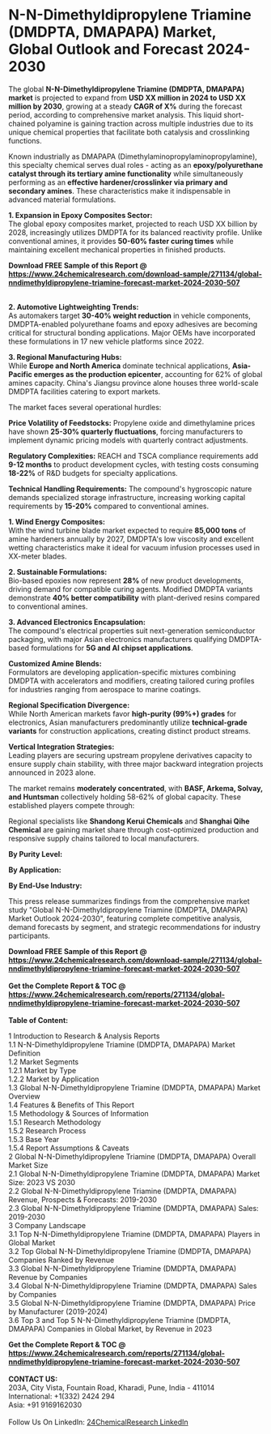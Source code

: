 <h1>N-N-Dimethyldipropylene Triamine (DMDPTA, DMAPAPA) Market, Global Outlook and Forecast 2024-2030</h1><p>The global <strong>N-N-Dimethyldipropylene Triamine (DMDPTA, DMAPAPA) market</strong> is projected to expand from <strong>USD XX million in 2024 to USD XX million by 2030</strong>, growing at a steady <strong>CAGR of X%</strong> during the forecast period, according to comprehensive market analysis. This liquid short-chained polyamine is gaining traction across multiple industries due to its unique chemical properties that facilitate both catalysis and crosslinking functions.</p><p>Known industrially as DMAPAPA (Dimethylaminopropylaminopropylamine), this specialty chemical serves dual roles - acting as an <strong>epoxy/polyurethane catalyst through its tertiary amine functionality</strong> while simultaneously performing as an <strong>effective hardener/crosslinker via primary and secondary amines</strong>. These characteristics make it indispensable in advanced material formulations.</p><p><strong>1. Expansion in Epoxy Composites Sector:</strong><br>
The global epoxy composites market, projected to reach USD XX billion by 2028, increasingly utilizes DMDPTA for its balanced reactivity profile. Unlike conventional amines, it provides <strong>50-60% faster curing times</strong> while maintaining excellent mechanical properties in finished products.</p><div><b>Download FREE Sample of this Report @ 
            <a href="https://www.24chemicalresearch.com/download-sample/271134/global-nndimethyldipropylene-triamine-forecast-market-2024-2030-507">
            https://www.24chemicalresearch.com/download-sample/271134/global-nndimethyldipropylene-triamine-forecast-market-2024-2030-507</a></b></div><br><p><strong>2. Automotive Lightweighting Trends:</strong><br>
As automakers target <strong>30-40% weight reduction</strong> in vehicle components, DMDPTA-enabled polyurethane foams and epoxy adhesives are becoming critical for structural bonding applications. Major OEMs have incorporated these formulations in 17 new vehicle platforms since 2022.</p><p><strong>3. Regional Manufacturing Hubs:</strong><br>
While <strong>Europe and North America</strong> dominate technical applications, <strong>Asia-Pacific emerges as the production epicenter</strong>, accounting for 62% of global amines capacity. China's Jiangsu province alone houses three world-scale DMDPTA facilities catering to export markets.</p><p>The market faces several operational hurdles:</p><p><strong>Price Volatility of Feedstocks:</strong> Propylene oxide and dimethylamine prices have shown <strong>25-30% quarterly fluctuations</strong>, forcing manufacturers to implement dynamic pricing models with quarterly contract adjustments.</p><p><strong>Regulatory Complexities:</strong> REACH and TSCA compliance requirements add <strong>9-12 months</strong> to product development cycles, with testing costs consuming <strong>18-22%</strong> of R&amp;D budgets for specialty applications.</p><p><strong>Technical Handling Requirements:</strong> The compound's hygroscopic nature demands specialized storage infrastructure, increasing working capital requirements by <strong>15-20%</strong> compared to conventional amines.</p><p><strong>1. Wind Energy Composites:</strong><br>
With the wind turbine blade market expected to require <strong>85,000 tons</strong> of amine hardeners annually by 2027, DMDPTA's low viscosity and excellent wetting characteristics make it ideal for vacuum infusion processes used in XX-meter blades.</p><p><strong>2. Sustainable Formulations:</strong><br>
Bio-based epoxies now represent <strong>28%</strong> of new product developments, driving demand for compatible curing agents. Modified DMDPTA variants demonstrate <strong>40% better compatibility</strong> with plant-derived resins compared to conventional amines.</p><p><strong>3. Advanced Electronics Encapsulation:</strong><br>
The compound's electrical properties suit next-generation semiconductor packaging, with major Asian electronics manufacturers qualifying DMDPTA-based formulations for <strong>5G and AI chipset applications</strong>.</p><p><strong>Customized Amine Blends:</strong><br>
    Formulators are developing application-specific mixtures combining DMDPTA with accelerators and modifiers, creating tailored curing profiles for industries ranging from aerospace to marine coatings.</p><p><strong>Regional Specification Divergence:</strong><br>
    While North American markets favor <strong>high-purity (99%+) grades</strong> for electronics, Asian manufacturers predominantly utilize <strong>technical-grade variants</strong> for construction applications, creating distinct product streams.</p><p><strong>Vertical Integration Strategies:</strong><br>
    Leading players are securing upstream propylene derivatives capacity to ensure supply chain stability, with three major backward integration projects announced in 2023 alone.</p><p>The market remains <strong>moderately concentrated</strong>, with <strong>BASF, Arkema, Solvay, and Huntsman</strong> collectively holding 58-62% of global capacity. These established players compete through:</p><p>Regional specialists like <strong>Shandong Kerui Chemicals</strong> and <strong>Shanghai Qihe Chemical</strong> are gaining market share through cost-optimized production and responsive supply chains tailored to local manufacturers.</p><p><strong>By Purity Level:</strong></p><p><strong>By Application:</strong></p><p><strong>By End-Use Industry:</strong></p><p>This press release summarizes findings from the comprehensive market study "Global N-N-Dimethyldipropylene Triamine (DMDPTA, DMAPAPA) Market Outlook 2024-2030", featuring complete competitive analysis, demand forecasts by segment, and strategic recommendations for industry participants.</p><div><b>Download FREE Sample of this Report @ 
            <a href="https://www.24chemicalresearch.com/download-sample/271134/global-nndimethyldipropylene-triamine-forecast-market-2024-2030-507">
            https://www.24chemicalresearch.com/download-sample/271134/global-nndimethyldipropylene-triamine-forecast-market-2024-2030-507</a></b></div><br><div><b>Get the Complete Report & TOC @ 
            <a href="https://www.24chemicalresearch.com/reports/271134/global-nndimethyldipropylene-triamine-forecast-market-2024-2030-507">
            https://www.24chemicalresearch.com/reports/271134/global-nndimethyldipropylene-triamine-forecast-market-2024-2030-507</a></b></div><br>
            <b>Table of Content:</b><p>1 Introduction to Research & Analysis Reports<br />
    1.1 N-N-Dimethyldipropylene Triamine (DMDPTA, DMAPAPA) Market Definition<br />
    1.2 Market Segments<br />
        1.2.1 Market by Type<br />
        1.2.2 Market by Application<br />
    1.3 Global N-N-Dimethyldipropylene Triamine (DMDPTA, DMAPAPA) Market Overview<br />
    1.4 Features & Benefits of This Report<br />
    1.5 Methodology & Sources of Information<br />
        1.5.1 Research Methodology<br />
        1.5.2 Research Process<br />
        1.5.3 Base Year<br />
        1.5.4 Report Assumptions & Caveats<br />
2 Global N-N-Dimethyldipropylene Triamine (DMDPTA, DMAPAPA) Overall Market Size<br />
    2.1 Global N-N-Dimethyldipropylene Triamine (DMDPTA, DMAPAPA) Market Size: 2023 VS 2030<br />
    2.2 Global N-N-Dimethyldipropylene Triamine (DMDPTA, DMAPAPA) Revenue, Prospects & Forecasts: 2019-2030<br />
    2.3 Global N-N-Dimethyldipropylene Triamine (DMDPTA, DMAPAPA) Sales: 2019-2030<br />
3 Company Landscape<br />
    3.1 Top N-N-Dimethyldipropylene Triamine (DMDPTA, DMAPAPA) Players in Global Market<br />
    3.2 Top Global N-N-Dimethyldipropylene Triamine (DMDPTA, DMAPAPA) Companies Ranked by Revenue<br />
    3.3 Global N-N-Dimethyldipropylene Triamine (DMDPTA, DMAPAPA) Revenue by Companies<br />
    3.4 Global N-N-Dimethyldipropylene Triamine (DMDPTA, DMAPAPA) Sales by Companies<br />
    3.5 Global N-N-Dimethyldipropylene Triamine (DMDPTA, DMAPAPA) Price by Manufacturer (2019-2024)<br />
    3.6 Top 3 and Top 5 N-N-Dimethyldipropylene Triamine (DMDPTA, DMAPAPA) Companies in Global Market, by Revenue in 2023<br /></p><div><b>Get the Complete Report & TOC @ 
            <a href="https://www.24chemicalresearch.com/reports/271134/global-nndimethyldipropylene-triamine-forecast-market-2024-2030-507">
            https://www.24chemicalresearch.com/reports/271134/global-nndimethyldipropylene-triamine-forecast-market-2024-2030-507</a></b></div><br><b>CONTACT US:</b><br>
            203A, City Vista, Fountain Road, Kharadi, Pune, India - 411014<br>
            International: +1(332) 2424 294<br>
            Asia: +91 9169162030 <br><br>
            Follow Us On LinkedIn: <a href="https://www.linkedin.com/company/24chemicalresearch/">24ChemicalResearch LinkedIn</a>